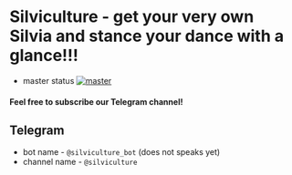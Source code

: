 # Silviculture - get your very own Silvia and stance your dance with a glance!!!
- master status [![master](https://travis-ci.org/zzz3bra/silviculture.svg?branch=master)](https://travis-ci.org/zzz3bra/silviculture)

#### Feel free to subscribe our Telegram channel!
## Telegram
- bot name - `@silviculture_bot` (does not speaks yet)
- channel name - `@silviculture`

